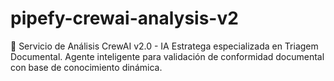 # pipefy-crewai-analysis-v2
🤖 Servicio de Análisis CrewAI v2.0 - IA Estratega especializada en Triagem Documental. Agente inteligente para validación de conformidad documental con base de conocimiento dinámica.
